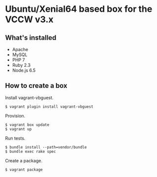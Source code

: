 # Ubuntu/Xenial64 based box for the VCCW v3.x

## What's installed

* Apache
* MySQL
* PHP 7
* Ruby 2.3
* Node.js 6.5

## How to create a box

Install vagrant-vbguest.

```
$ vagrant plugin install vagrant-vbguest
```

Provision.

```
$ vagrant box update
$ vagrant up
```

Run tests.

```
$ bundle install --path=vendor/bundle
$ bundle exec rake spec
```

Create a package.

```
$ vagrant package
```
